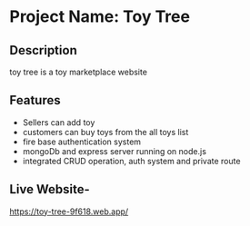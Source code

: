 # Project Name: Toy Tree

## Description
toy tree is a toy marketplace website

## Features
- Sellers can add toy
- customers can buy toys from the all toys list
- fire base authentication system
- mongoDb and express server running on node.js
- integrated CRUD operation, auth system and private route

## Live Website-
https://toy-tree-9f618.web.app/

